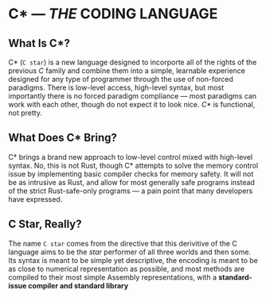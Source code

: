 # C\* — *THE* CODING LANGUAGE
## What Is C\*?

C\* (`C star`) is a new language designed to incorporte all of the rights of the previous *C* family and combine them into a simple, learnable experience designed for any type of programmer through the use of non-forced paradigms. There is low-level access, high-level syntax, but most importantly there is no forced paradigm compliance — most paradigms can work with each other, though do not expect it to look nice. *C\** is functional, not pretty.

## What Does C\* Bring?

C\* brings a brand new approach to low-level control mixed with high-level syntax. No, this is not Rust, though C\* attempts to solve the memory control issue by implementing basic compiler checks for memory safety. It will not be as intrusive as Rust, and allow for most generally safe programs instead of the strict Rust-safe-only programs &mdash; a pain point that many developers have expressed.

## C Star, Really?
The name `C star` comes from the directive that this derivitive of the C language aims to be the *star* performer of all three worlds and then some. Its syntax is meant to be simple yet descriptive, the encoding is meant to be as close to numerical representation as possible, and most methods are compiled to their most simple Assembly representations, with a **standard-issue compiler and standard library**
